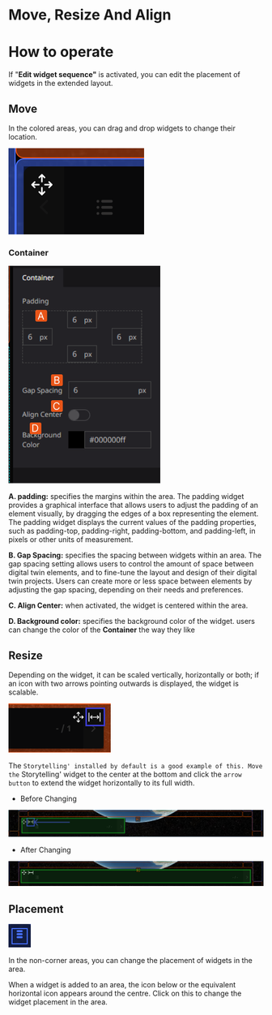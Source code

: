 # Move, Resize And Align

# How to operate

If "**Edit widget sequence"** is activated, you can edit the placement of widgets in the extended layout.

## Move

In the colored areas, you can drag and drop widgets to change their location.

![Screen Shot 2021-10-06 at 10.51.51.png](Move,%20Resize%20And%20Align%20e8de2bdf689a428fb973aad2e5fca9fb/Screen_Shot_2021-10-06_at_10.51.51.png)

### Container

![Untitled](Move,%20Resize%20And%20Align%20e8de2bdf689a428fb973aad2e5fca9fb/Untitled.png)

**A. padding:** specifies the margins within the area. The padding widget provides a graphical interface that allows users to adjust the padding of an element visually, by dragging the edges of a box representing the element. The padding widget displays the current values of the padding properties, such as padding-top, padding-right, padding-bottom, and padding-left, in pixels or other units of measurement.

**B. Gap Spacing:** specifies the spacing between widgets within an area. The gap spacing setting allows users to control the amount of space between digital twin elements, and to fine-tune the layout and design of their digital twin projects. Users can create more or less space between elements by adjusting the gap spacing, depending on their needs and preferences.

**C. Align Center:** when activated, the widget is centered within the area.

**D. Background color:** specifies the background color of the widget. users can change the color of the **Container** the way they like

## Resize

Depending on the widget, it can be scaled vertically, horizontally or both; if an icon with two arrows pointing outwards is displayed, the widget is scalable.

![Untitled](Move,%20Resize%20And%20Align%20e8de2bdf689a428fb973aad2e5fca9fb/Untitled%201.png)

The `Storytelling' installed by default is a good example of this. Move the` Storytelling' widget to the center at the bottom and click the `arrow button` to extend the widget horizontally to its full width.

- Before Changing

![Untitled](Move,%20Resize%20And%20Align%20e8de2bdf689a428fb973aad2e5fca9fb/Untitled%202.png)

- After Changing

![Untitled](Move,%20Resize%20And%20Align%20e8de2bdf689a428fb973aad2e5fca9fb/Untitled%203.png)

## Placement

![Screen Shot 2021-10-06 at 11.08.42.png](Move,%20Resize%20And%20Align%20e8de2bdf689a428fb973aad2e5fca9fb/Screen_Shot_2021-10-06_at_11.08.42.png)

In the non-corner areas, you can change the placement of widgets in the area.

When a widget is added to an area, the icon below or the equivalent horizontal icon appears around the centre. Click on this to change the widget placement in the area.